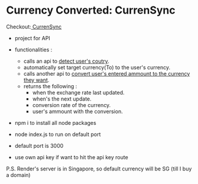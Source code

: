 # Currency Converted: CurrenSync

Checkout:<a href="https://currensync.onrender.com/"> CurrenSync</a>

- project for API

- functionalities : 
    - calls an api to <u>detect user's coutry</u>.
    - automatically set target currency(To) to the user's currency.
    - calls another api to <u>convert user's entered ammount to the currency they want</u>.
    - returns the following :
        - when the exchange rate last updated.
        - when's the next update.
        - conversion rate of the currency.
        - user's ammount with the conversion.

- npm i to install all node packages
- node index.js to run on default port
- default port is 3000
- use own api key if want to hit the api key route

P.S. Render's server is in Singapore, so default currency will be SG (till I buy a domain)